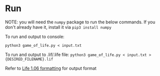 # Run
NOTE: you will need the ```numpy``` package to run the below commands. If you don't already have it, install it via 
`pip3 install numpy`

To run and output to console:

`python3 game_of_life.py < input.txt`

To run and output to .lif/.life file:
`python3 game_of_life.py < input.txt > {DESIRED_FILENAME}.lif`

Refer to [Life 1.06 formatting](https://conwaylife.com/wiki/Life_1.06#:~:text=The%20Life%201.06%20file%20format,lif%20or%20.) for output format
